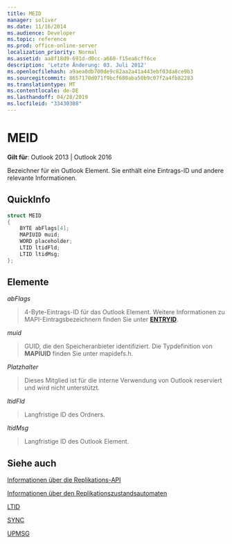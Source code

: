 ```yaml
---
title: MEID
manager: soliver
ms.date: 11/16/2014
ms.audience: Developer
ms.topic: reference
ms.prod: office-online-server
localization_priority: Normal
ms.assetid: aa8f18d9-691d-d0cc-a660-f15ea6cff6ce
description: 'Letzte Änderung: 03. Juli 2012'
ms.openlocfilehash: a9aea0db700de9c82aa2a41a443ebf03da8ce9b3
ms.sourcegitcommit: 8657170d071f9bcf680aba50b9c07f2a4fb82283
ms.translationtype: MT
ms.contentlocale: de-DE
ms.lasthandoff: 04/28/2019
ms.locfileid: "33430308"
---
```

# <a name="meid"></a>MEID

 
  
**Gilt für**: Outlook 2013 | Outlook 2016 
  
Bezeichner für ein Outlook Element. Sie enthält eine Eintrags-ID und andere relevante Informationen.
  
## <a name="quick-info"></a>QuickInfo

```cpp
struct MEID 
{ 
    BYTE abFlags[4]; 
    MAPIUID muid; 
    WORD placeholder; 
    LTID ltidFld; 
    LTID ltidMsg; 
};
```

## <a name="members"></a>Elemente

 _abFlags_
  
> 4-Byte-Eintrags-ID für das Outlook Element. Weitere Informationen zu MAPI-Eintragsbezeichnern finden Sie unter **[ENTRYID](entryid.md)**. 
    
 _muid_
  
> GUID, die den Speicheranbieter identifiziert. Die Typdefinition von **MAPIUID** finden Sie unter mapidefs.h. 
    
 _Platzhalter_
  
> Dieses Mitglied ist für die interne Verwendung von Outlook reserviert und wird nicht unterstützt.
    
 _ltidFld_
  
> Langfristige ID des Ordners.
    
 _ltidMsg_
  
> Langfristige ID des Outlook Element.
    
## <a name="see-also"></a>Siehe auch



[Informationen über die Replikations-API](about-the-replication-api.md)
  
[Informationen über den Replikationszustandsautomaten](about-the-replication-state-machine.md)
  
[LTID](ltid.md)
  
[SYNC](sync.md)
  
[UPMSG](upmsg.md)

